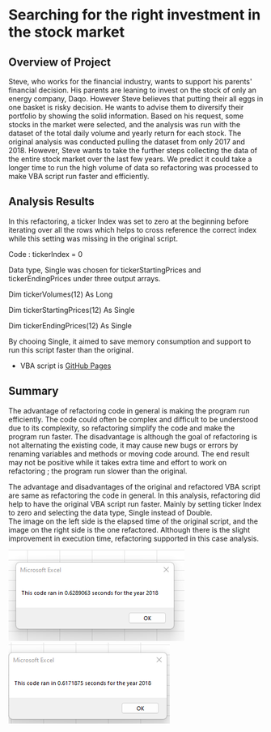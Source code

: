 # Searching for the right investment in the stock market

## Overview of Project 
Steve, who works for the financial industry, wants to support his parents' financial decision.  His parents are leaning to invest on the stock of only an energy company, Daqo. However Steve believes that putting their all eggs in one basket is risky decision.  He wants to advise them to diversify their portfolio by showing the solid information.  Based on his request, some stocks in the market were selected, and the analysis was run with the dataset of the total daily volume and yearly return for each stock.  The original analysis was conducted pulling the dataset from only 2017 and 2018.  However, Steve wants to take the further steps collecting the data of the entire stock market over the last few years.  We predict it could take a longer time to run the high volume of data so refactoring was processed to make VBA script run faster and efficiently.            

## Analysis Results 
In this refactoring, a ticker Index was set to zero at the beginning before iterating over all the rows which helps to cross reference the correct index while this setting was missing in the original script.  

Code : tickerIndex = 0

Data type, Single was chosen for tickerStartingPrices and tickerEndingPrices under three output arrays.

Dim tickerVolumes(12) As Long

Dim tickerStartingPrices(12) As Single

Dim tickerEndingPrices(12) As Single 

By chooing Single, it aimed to save memory consumption and support to run this script faster than the original. 

 -   VBA script is [GitHub Pages](https://github.com/tomoko1T/Stock-analysis/blob/main/VBA_Challenge.xlsm)

## Summary 
The advantage of refactoring code in general is making the program run efficiently.  The code could often be complex and difficult to be understood due to its complexity, so refactoring simplify the code and make the program run faster.  The disadvantage is although the goal of refactoring is not alternating the existing code, it may cause new bugs or errors by renaming variables and methods or moving code around.  The end result may not be positive while it takes extra time and effort to work on refactoring ; the program run slower than the original.

The advantage and disadvantages of the original and refactored VBA script are same as refactoring the code in general. In this analysis,  refactoring did help to have the original VBA script run faster.  Mainly by setting ticker Index to zero and selecting the data type, Single instead of Double.  
The image on the left side is the elapsed time of the original script, and the image on the right side is the one refactored.
Although there is the slight improvement in execution time, refactoring supported in this case analysis.  

![This is an image](https://github.com/tomoko1T/Stock-analysis/blob/main/Resouces/VBA_Challenge_2018_Original.png)
![This is an image](https://github.com/tomoko1T/Stock-analysis/blob/main/Resouces/VBA_Challenge_2018.png)
